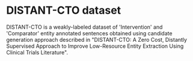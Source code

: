 # DISTANT-CTO dataset

DISTANT-CTO is a weakly-labeled dataset of 'Intervention' and 'Comparator' entity annotated sentences obtained using candidate generation approach described in "DISTANT-CTO: A Zero Cost, Distantly Supervised Approach to Improve Low-Resource Entity Extraction Using Clinical Trials Literature".